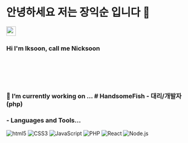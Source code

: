<h1>안녕하세요 저는 장익순 입니다 👋</h1> 
<img src="https://media.giphy.com/media/hvRJCLFzcasrR4ia7z/giphy.gif" width="25px">
<h3>Hi I'm Iksoon, call me Nicksoon <h3>
<br><br><br><br>
  🔭 I’m currently working on ...
 # HandsomeFish 
 - 대리/개발자(php)
 
<!--
**jjsk109/jjsk109** is a ✨ _special_ ✨ repository because its `README.md` (this file) appears on your GitHub profile.

Here are some ideas to get you started:



- 🌱 I’m currently learning ...
- 👯 I’m looking to collaborate on ...
- 🤔 I’m looking for help with ...
- 💬 Ask me about ...
- 📫 How to reach me: ...
- 😄 Pronouns: ...
- ⚡ Fun fact: ...
-->

 ### - Languages and Tools...
![html5](https://img.shields.io/badge/HTML5-red)
![CSS3](https://img.shields.io/badge/CSS3-blue)
![JavaScript](https://img.shields.io/badge/JavaScript-yellow)
![PHP](https://img.shields.io/badge/PHP-purple)
![React](https://img.shields.io/badge/React-black)
![Node.js](https://img.shields.io/badge/Node-green)
  
  

